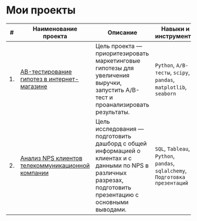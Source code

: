# Мои проекты

| #    | Наименование проекта                | Описание                                                     | Навыки и инструменты                                                         |
| ---- | ------------------------------------------------------------ | ------------------------------------------------------------ | ------------------------------------------------------------ |
| 1.   | [AB-тестирование гипотез в интернет-магазине](https://github.com/aaallexandr/My-Projects/tree/main/AB-%D1%82%D0%B5%D1%81%D1%82%D0%B8%D1%80%D0%BE%D0%B2%D0%B0%D0%BD%D0%B8%D0%B5%20%D0%B3%D0%B8%D0%BF%D0%BE%D1%82%D0%B5%D0%B7%20%D0%B2%20%D0%B8%D0%BD%D1%82%D0%B5%D1%80%D0%BD%D0%B5%D1%82-%D0%BC%D0%B0%D0%B3%D0%B0%D0%B7%D0%B8%D0%BD%D0%B5)| Цель проекта — приоритезировать маркетинговые гипотезы для увеличения выручки, запустить A/B-тест и проанализировать результаты. | `Python`, `A/B-тесты`, `scipy`, `pandas`, `matplotlib`, `seaborn`|
| 2.   | [Анализ NPS клиентов телекоммуникационной компании](https://github.com/aaallexandr/My-Projects/tree/main/%D0%90%D0%BD%D0%B0%D0%BB%D0%B8%D0%B7%20NPS%20%D0%BA%D0%BB%D0%B8%D0%B5%D0%BD%D1%82%D0%BE%D0%B2%20%D1%82%D0%B5%D0%BB%D0%B5%D0%BA%D0%BE%D0%BC%D0%BC%D1%83%D0%BD%D0%B8%D0%BA%D0%B0%D1%86%D0%B8%D0%BE%D0%BD%D0%BD%D0%BE%D0%B9%20%D0%BA%D0%BE%D0%BC%D0%BF%D0%B0%D0%BD%D0%B8%D0%B8)| Цель исследования — подготовить дашборд с общей информацией о клиентах и с данными по NPS в различных разрезах, подготовить презентацию с основными выводами. | `SQL`, `Tableau`, `Python`, `pandas`, `sqlalchemy`, `Подготовка презентаций`|
